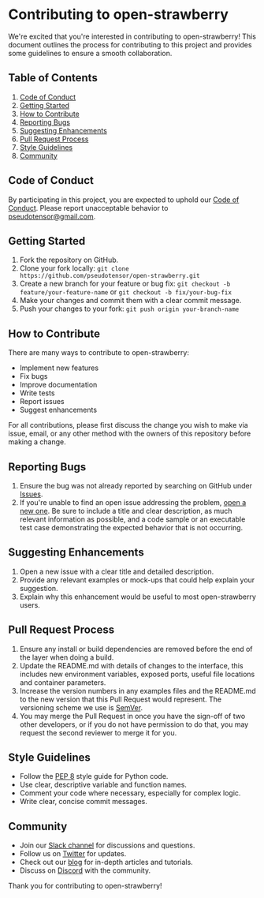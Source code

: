 # Contributing to open-strawberry

We're excited that you're interested in contributing to open-strawberry! This document outlines the process for contributing to this project and provides some guidelines to ensure a smooth collaboration.

## Table of Contents

1. [Code of Conduct](#code-of-conduct)
2. [Getting Started](#getting-started)
3. [How to Contribute](#how-to-contribute)
4. [Reporting Bugs](#reporting-bugs)
5. [Suggesting Enhancements](#suggesting-enhancements)
6. [Pull Request Process](#pull-request-process)
7. [Style Guidelines](#style-guidelines)
8. [Community](#community)

## Code of Conduct

By participating in this project, you are expected to uphold our [Code of Conduct](CODE_OF_CONDUCT.md). Please report unacceptable behavior to [pseudotensor@gmail.com](mailto:pseudotensor@gmail.com).

## Getting Started

1. Fork the repository on GitHub.
2. Clone your fork locally: `git clone https://github.com/pseudotensor/open-strawberry.git`
3. Create a new branch for your feature or bug fix: `git checkout -b feature/your-feature-name` or `git checkout -b fix/your-bug-fix`
4. Make your changes and commit them with a clear commit message.
5. Push your changes to your fork: `git push origin your-branch-name`

## How to Contribute

There are many ways to contribute to open-strawberry:

- Implement new features
- Fix bugs
- Improve documentation
- Write tests
- Report issues
- Suggest enhancements

For all contributions, please first discuss the change you wish to make via issue, email, or any other method with the owners of this repository before making a change.

## Reporting Bugs

1. Ensure the bug was not already reported by searching on GitHub under [Issues](https://github.com/pseudotensor/open-strawberry/issues).
2. If you're unable to find an open issue addressing the problem, [open a new one](https://github.com/pseudotensor/open-strawberry/issues/new). Be sure to include a title and clear description, as much relevant information as possible, and a code sample or an executable test case demonstrating the expected behavior that is not occurring.

## Suggesting Enhancements

1. Open a new issue with a clear title and detailed description.
2. Provide any relevant examples or mock-ups that could help explain your suggestion.
3. Explain why this enhancement would be useful to most open-strawberry users.

## Pull Request Process

1. Ensure any install or build dependencies are removed before the end of the layer when doing a build.
2. Update the README.md with details of changes to the interface, this includes new environment variables, exposed ports, useful file locations and container parameters.
3. Increase the version numbers in any examples files and the README.md to the new version that this Pull Request would represent. The versioning scheme we use is [SemVer](http://semver.org/).
4. You may merge the Pull Request in once you have the sign-off of two other developers, or if you do not have permission to do that, you may request the second reviewer to merge it for you.

## Style Guidelines

- Follow the [PEP 8](https://www.python.org/dev/peps/pep-0008/) style guide for Python code.
- Use clear, descriptive variable and function names.
- Comment your code where necessary, especially for complex logic.
- Write clear, concise commit messages.

## Community

- Join our [Slack channel](https://open-strawberry.slack.com) for discussions and questions.
- Follow us on [Twitter](https://twitter.com/open-strawberry) for updates.
- Check out our [blog](https://open-strawberry.github.io/blog) for in-depth articles and tutorials.
- Discuss on [Discord](https://discord.com/invite/generative-h2o-ai-community-1097462770674438174) with the community.

Thank you for contributing to open-strawberry!